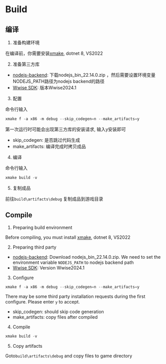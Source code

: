 # Build

## 编译

1. 准备构建环境

在编译前，你需要安装[xmake](https://xmake.io/), dotnet 8, VS2022

2. 准备第三方库
- [nodejs-backend](https://github.com/Xkein/backend-nodejs/releases/tag/NodeJS_22.14.0_ssl_114514): 下载nodejs_bin_22.14.0.zip
，然后需要设置环境变量NODEJS_PATH路径为nodejs backend的路径
- [Wwise SDK](https://www.audiokinetic.com/zh/wwise/overview): 版本Wwise2024.1

3. 配置

命令行输入

```powershell
xmake f -a x86 -m debug --skip_codegen=n --make_artifacts=y
```

第一次运行时可能会出现第三方库的安装请求, 输入y安装即可

- skip_codegen: 是否跳过代码生成
- make_artifacts: 编译完成时拷贝成品

4. 编译

命令行输入

```powershell
xmake build -v
```

5. 复制成品

前往`build\artifacts\debug` 复制成品到游戏目录

## Compile

1. Preparing build environment

Before compiling, you must install [xmake](https://xmake.io/), dotnet 8, VS2022

2. Preparing third party
- [nodejs-backend](https://github.com/Xkein/backend-nodejs/releases/tag/NodeJS_22.14.0_ssl_114514): Download nodejs_bin_22.14.0.zip. We need to set the environment variable `NODEJS_PATH` to nodejs backend path
- [Wwise SDK](https://www.audiokinetic.com/zh/wwise/overview): Version Wwise2024.1

3. Configure

```powershell
xmake f -a x86 -m debug --skip_codegen=n --make_artifacts=y
```

There may be some third party installation requests during the first configure. Please enter `y` to accept.

- skip_codegen: should skip code generation
- make_artifacts: copy files after compiled

4. Compile

```powershell
xmake build -v
```

5. Copy artifacts

Goto`build\artifacts\debug` and copy files to  game directory